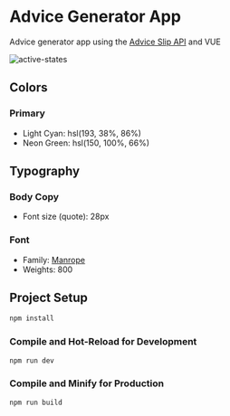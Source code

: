 # Advice Generator App

Advice generator app using the [Advice Slip API](https://api.adviceslip.com/) and VUE

![active-states](https://user-images.githubusercontent.com/35883748/164947140-f9a21080-020f-41c9-8dfb-491b6642a2c4.jpg)

## Colors

### Primary

- Light Cyan: hsl(193, 38%, 86%)
- Neon Green: hsl(150, 100%, 66%)

## Typography

### Body Copy

- Font size (quote): 28px

### Font

- Family: [Manrope](https://fonts.google.com/specimen/Manrope)
- Weights: 800


## Project Setup

```sh
npm install
```

### Compile and Hot-Reload for Development

```sh
npm run dev
```

### Compile and Minify for Production

```sh
npm run build
```

